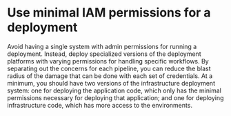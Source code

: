 # Use minimal IAM permissions for a deployment

Avoid having a single system with admin permissions for running a deployment. Instead, deploy specialized versions of
the deployment platforms with varying permissions for handling specific workflows. By separating out the concerns for
each pipeline, you can reduce the blast radius of the damage that can be done with each set of credentials. At a minimum,
you should have two versions of the infrastructure deployment system: one for deploying the application code, which
only has the minimal permissions necessary for deploying that application; and one for deploying infrastructure code,
which has more access to the environments.


<!-- ##DOCS-SOURCER-START
{"sourcePlugin":"local-copier","hash":"a4cd5ed3be343c5f6bce08340047756b"}
##DOCS-SOURCER-END -->

